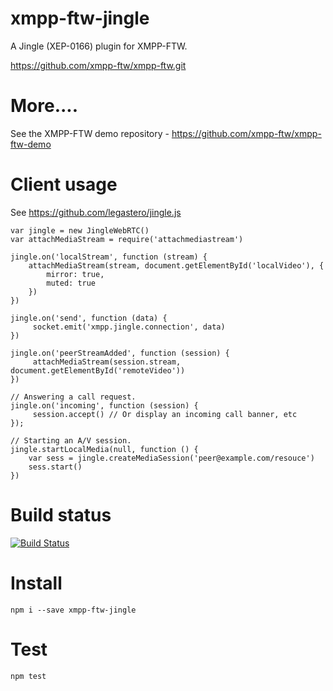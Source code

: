 xmpp-ftw-jingle
=================

A Jingle (XEP-0166) plugin for XMPP-FTW.

https://github.com/xmpp-ftw/xmpp-ftw.git

# More....

See the XMPP-FTW demo repository - https://github.com/xmpp-ftw/xmpp-ftw-demo

# Client usage

See https://github.com/legastero/jingle.js

```
var jingle = new JingleWebRTC()
var attachMediaStream = require('attachmediastream')

jingle.on('localStream', function (stream) {
    attachMediaStream(stream, document.getElementById('localVideo'), {
        mirror: true,
        muted: true
    })
})

jingle.on('send', function (data) {
     socket.emit('xmpp.jingle.connection', data)
})

jingle.on('peerStreamAdded', function (session) {
     attachMediaStream(session.stream, document.getElementById('remoteVideo'))
})

// Answering a call request.
jingle.on('incoming', function (session) {
     session.accept() // Or display an incoming call banner, etc
});

// Starting an A/V session.
jingle.startLocalMedia(null, function () {
    var sess = jingle.createMediaSession('peer@example.com/resouce')
    sess.start()
})
```

# Build status

[![Build Status](https://secure.travis-ci.org/xmpp-ftw/xmpp-ftw-jingle.png)](http://travis-ci.org/xmpp-ftw/xmpp-ftw-jingle)

# Install

```
npm i --save xmpp-ftw-jingle
```

# Test

```
npm test
```

